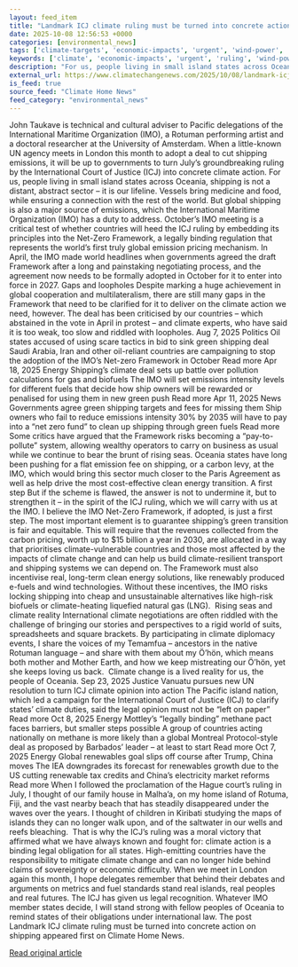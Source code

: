 ```yaml
---
layout: feed_item
title: "Landmark ICJ climate ruling must be turned into concrete action on shipping"
date: 2025-10-08 12:56:53 +0000
categories: [environmental_news]
tags: ['climate-targets', 'economic-impacts', 'urgent', 'wind-power', 'climate-policy', 'net-zero', 'renewable-energy', 'clean-energy', 'climate-costs', 'pacific-region']
keywords: ['climate', 'economic-impacts', 'urgent', 'ruling', 'wind-power', 'landmark', 'climate-policy', 'climate-targets']
description: "For us, people living in small island states across Oceania, shipping is not a distant, abstract sector &#8211; it is our lifeline"
external_url: https://www.climatechangenews.com/2025/10/08/landmark-icj-climate-ruling-must-be-turned-into-concrete-action-on-shipping/
is_feed: true
source_feed: "Climate Home News"
feed_category: "environmental_news"
---
```


John Taukave is technical and cultural adviser to Pacific delegations of the International Maritime Organization (IMO), a Rotuman performing artist and a doctoral researcher at the University of Amsterdam. When a little-known UN agency meets in London this month to adopt a deal to cut shipping emissions, it will be up to governments to turn July&#8217;s groundbreaking ruling by the International Court of Justice (ICJ) into concrete climate action. For us, people living in small island states across Oceania, shipping is not a distant, abstract sector &#8211; it is our lifeline. Vessels bring medicine and food, while ensuring a connection with the rest of the world. But global shipping is also a major source of emissions, which the International Maritime Organization (IMO) has a duty to address. October&#8217;s IMO meeting is a critical test of whether countries will heed the ICJ ruling by embedding its principles into the Net-Zero Framework, a legally binding regulation that represents the world’s first truly global emission pricing mechanism. In April, the IMO made world headlines when governments agreed the draft Framework after a long and painstaking negotiating process, and the agreement now needs to be formally adopted in October for it to enter into force in 2027. Gaps and loopholes Despite marking a huge achievement in global cooperation and multilateralism, there are still many gaps in the Framework that need to be clarified for it to deliver on the climate action we need, however. The deal has been criticised by our countries &#8211; which abstained in the vote in April in protest &#8211; and climate experts, who have said it is too weak, too slow and riddled with loopholes. Aug 7, 2025 Politics Oil states accused of using scare tactics in bid to sink green shipping deal Saudi Arabia, Iran and other oil-reliant countries are campaigning to stop the adoption of the IMO&#8217;s Net-zero Framework in October Read more Apr 18, 2025 Energy Shipping&#8217;s climate deal sets up battle over pollution calculations for gas and biofuels The IMO will set emissions intensity levels for different fuels that decide how ship owners will be rewarded or penalised for using them in new green push Read more Apr 11, 2025 News Governments agree green shipping targets and fees for missing them Ship owners who fail to reduce emissions intensity 30% by 2035 will have to pay into a &#8220;net zero fund&#8221; to clean up shipping through green fuels Read more Some critics have argued that the Framework risks becoming a “pay-to-pollute” system, allowing wealthy operators to carry on business as usual while we continue to bear the brunt of rising seas. Oceania states have long been pushing for a flat emission fee on shipping, or a carbon levy, at the IMO, which would bring this sector much closer to the Paris Agreement as well as help drive the most cost-effective clean energy transition. A first step But if the scheme is flawed, the answer is not to undermine it, but to strengthen it &#8211; in the spirit of the ICJ ruling, which we will carry with us at the IMO. I believe the IMO Net-Zero Framework, if adopted, is just a first step. The most important element is to guarantee shipping’s green transition is fair and equitable. This will require that the revenues collected from the carbon pricing, worth up to $15 billion a year in 2030, are allocated in a way that prioritises climate-vulnerable countries and those most affected by the impacts of climate change and can help us build climate-resilient transport and shipping systems we can depend on. The Framework must also incentivise real, long-term clean energy solutions, like renewably produced e-fuels and wind technologies. Without these incentives, the IMO risks locking shipping into cheap and unsustainable alternatives like high-risk biofuels or climate-heating liquefied natural gas (LNG).&nbsp; Rising seas and climate reality International climate negotiations are often riddled with the challenge of bringing our stories and perspectives to a rigid world of suits, spreadsheets and square brackets. By participating in climate diplomacy events, I share the voices of my&nbsp;Temamfua &#8211; ancestors in the native Rotuman language &#8211; and share with them about my&nbsp;Ö&#8217;hön,&nbsp;which means both&nbsp;mother&nbsp;and&nbsp;Mother Earth, and how we keep mistreating our&nbsp;Ö’hön,&nbsp;yet she keeps loving us back.&nbsp; Climate change is a lived reality for us, the people of Oceania. Sep 23, 2025 Justice Vanuatu pursues new UN resolution to turn ICJ climate opinion into action The Pacific island nation, which led a campaign for the International Court of Justice (ICJ) to clarify states&#8217; climate duties, said the legal opinion must not be &#8220;left on paper&#8221; Read more Oct 8, 2025 Energy Mottley&#8217;s &#8220;legally binding&#8221; methane pact faces barriers, but smaller steps possible A group of countries acting nationally on methane is more likely than a global Montreal Protocol-style deal as proposed by Barbados&#8217; leader &#8211; at least to start Read more Oct 7, 2025 Energy Global renewables goal slips off course after Trump, China moves The IEA downgrades its forecast for renewables growth due to the US cutting renewable tax credits and China&#8217;s electricity market reforms Read more When I followed the proclamation of the Hague court&#8217;s ruling in July, I thought of our family house in Malha’a, on my home island of Rotuma, Fiji, and the vast nearby beach that has steadily disappeared under the waves over the years. I thought of children in Kiribati studying the maps of islands they can no longer walk upon, and of the saltwater in our wells and reefs bleaching.&nbsp; That is why the ICJ&#8217;s ruling was a moral victory that affirmed what we have always known and fought for: climate action is a binding legal obligation for all states. High-emitting countries have the responsibility to mitigate climate change and can no longer hide behind claims of sovereignty or economic difficulty. When we meet in London again this month, I hope delegates remember that behind their debates and arguments on metrics and fuel standards stand real islands, real peoples and real futures. The ICJ has given us legal recognition. Whatever IMO member states decide, I will stand strong with fellow peoples of Oceania to remind states of their obligations under international law. The post Landmark ICJ climate ruling must be turned into concrete action on shipping appeared first on Climate Home News.

[Read original article](https://www.climatechangenews.com/2025/10/08/landmark-icj-climate-ruling-must-be-turned-into-concrete-action-on-shipping/)

